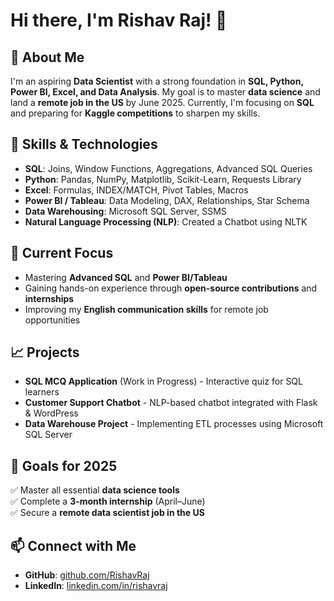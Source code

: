 # Hi there, I'm Rishav Raj! 👋

## 🚀 About Me
I'm an aspiring **Data Scientist** with a strong foundation in **SQL, Python, Power BI, Excel, and Data Analysis**. My goal is to master **data science** and land a **remote job in the US** by June 2025. Currently, I'm focusing on **SQL** and preparing for **Kaggle competitions** to sharpen my skills.

## 🎯 Skills & Technologies
- **SQL**: Joins, Window Functions, Aggregations, Advanced SQL Queries
- **Python**: Pandas, NumPy, Matplotlib, Scikit-Learn, Requests Library
- **Excel**: Formulas, INDEX/MATCH, Pivot Tables, Macros
- **Power BI / Tableau**: Data Modeling, DAX, Relationships, Star Schema
- **Data Warehousing**: Microsoft SQL Server, SSMS
- **Natural Language Processing (NLP)**: Created a Chatbot using NLTK

## 📌 Current Focus
- Mastering **Advanced SQL** and **Power BI/Tableau**
- Gaining hands-on experience through **open-source contributions** and **internships**
- Improving my **English communication skills** for remote job opportunities

## 📈 Projects
- **SQL MCQ Application** (Work in Progress) - Interactive quiz for SQL learners
- **Customer Support Chatbot** - NLP-based chatbot integrated with Flask & WordPress
- **Data Warehouse Project** - Implementing ETL processes using Microsoft SQL Server

## 🎯 Goals for 2025
✅ Master all essential **data science tools**  
✅ Complete a **3-month internship** (April–June)  
✅ Secure a **remote data scientist job in the US**  

## 📫 Connect with Me
- **GitHub**: [github.com/RishavRaj](https://github.com/RishavRaj)
- **LinkedIn**: [linkedin.com/in/rishavraj](https://linkedin.com/in/rishavraj)
